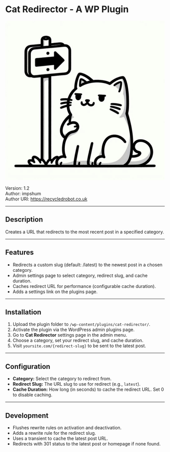 # Cat Redirector - A WP Plugin

![](cat.jpg)

Version: 1.2  
Author: impshum  
Author URI: https://recycledrobot.co.uk

---

## Description

Creates a URL that redirects to the most recent post in a specified category.

---

## Features

- Redirects a custom slug (default: /latest) to the newest post in a chosen category.
- Admin settings page to select category, redirect slug, and cache duration.
- Caches redirect URL for performance (configurable cache duration).
- Adds a settings link on the plugins page.

---

## Installation

1. Upload the plugin folder to `/wp-content/plugins/cat-redirector/`.
2. Activate the plugin via the WordPress admin plugins page.
3. Go to **Cat Redirector** settings page in the admin menu.
4. Choose a category, set your redirect slug, and cache duration.
5. Visit `yoursite.com/{redirect-slug}` to be sent to the latest post.

---

## Configuration

- **Category:** Select the category to redirect from.  
- **Redirect Slug:** The URL slug to use for redirect (e.g., `latest`).  
- **Cache Duration:** How long (in seconds) to cache the redirect URL. Set 0 to disable caching.

---

## Development

- Flushes rewrite rules on activation and deactivation.
- Adds a rewrite rule for the redirect slug.
- Uses a transient to cache the latest post URL.
- Redirects with 301 status to the latest post or homepage if none found.
